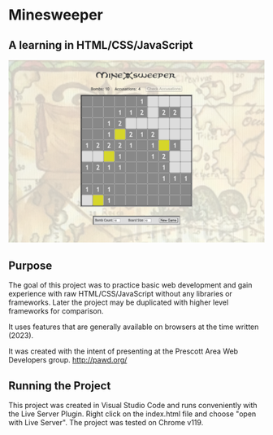 # Minesweeper
## A learning in HTML/CSS/JavaScript

 ![Minesweeper image](/Minesweeper.png)

## Purpose

The goal of this project was to practice basic web development and gain experience with raw HTML/CSS/JavaScript without any libraries or frameworks. Later the project may be duplicated with higher level frameworks for comparison.

It uses features that are generally available on browsers at the time written (2023). 

It was created with the intent of presenting at the Prescott Area Web Developers group.
http://pawd.org/


## Running the Project

This project was created in Visual Studio Code and runs conveniently with the Live Server Plugin.
Right click on the index.html file and choose "open with Live Server".
The project was tested on Chrome v119.
